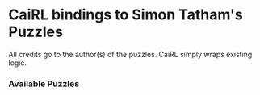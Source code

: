 # CaiRL bindings to Simon Tatham's Puzzles
All credits go to the author(s) of the puzzles. CaiRL simply wraps existing logic.

### Available Puzzles
